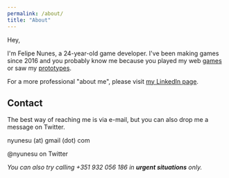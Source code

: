 ```yaml
---
permalink: /about/
title: "About"
---
```


Hey,

I'm Felipe Nunes, a 24-year-old game developer. I've been making games since 2016 and you probably know me because you played my web [games](https://nyune.su/games/) or saw my [prototypes](https://twitter.com/nyunesu).



For a more professional "about me", please visit [my LinkedIn page](https://www.linkedin.com/in/nyunesu/).



## Contact

The best way of reaching me is via e-mail, but you can also drop me a message on Twitter.

nyunesu (at) gmail (dot) com

@nyunesu on Twitter



*You can also try calling +351 932 056 186 in **urgent situations** only.*